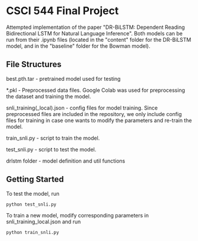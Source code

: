 
# CSCI 544 Final Project
Attempted implementation of the paper "DR-BiLSTM: Dependent Reading Bidirectional LSTM for Natural Language Inference". 
Both models can be run from their .ipynb files (located in the "content" folder for the DR-BiLSTM model, and in the "baseline" folder for the Bowman model).


## File Structures
best.pth.tar - pretrained model used for testing

*.pkl - Preprocessed data files. Google Colab was used for preprocessing the dataset and training the model.

snli_training(_local).json - config files for model training. Since preprocessed files are included in the repository, we only include config files for training in case one wants to modify the parameters and re-train the model.

train_snli.py - script to train the model.

test_snli.py - script to test the model.

drlstm folder - model definition and util functions

## Getting Started
To test the model, run

    python test_snli.py
To train a new model, modify corresponding parameters in snli_training_local.json and run

    python train_snli.py
